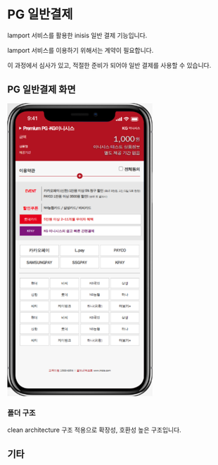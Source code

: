 # PG 일반결제
Iamport 서비스를 활용한 inisis 일반 결제 기능입니다.   

Iamport 서비스를 이용하기 위해서는 계약이 필요합니다.   

이 과정에서 심사가 있고, 적절한 준비가 되어야 일반 결제를 사용할 수 있습니다.





## PG 일반결제 화면

<img src="./images/image-20221017195739864.png" alt="image-20221017195739864" style="zoom:80%;" />

### 폴더 구조
clean architecture 구조 적용으로 확장성, 호환성 높은 구조입니다.




## 기타
